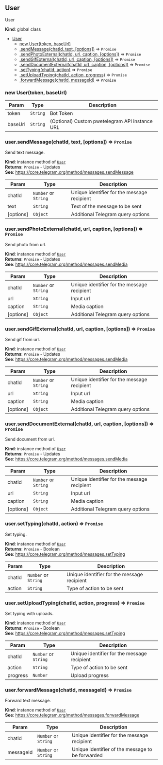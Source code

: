 <a name="User"></a>

## User
User

**Kind**: global class  

* [User](#User)
    * [new User(token, baseUrl)](#new_User_new)
    * [.sendMessage(chatId, text, [options])](#User+sendMessage) ⇒ <code>Promise</code>
    * [.sendPhotoExternal(chatId, url, caption, [options])](#User+sendPhotoExternal) ⇒ <code>Promise</code>
    * [.sendGifExternal(chatId, url, caption, [options])](#User+sendGifExternal) ⇒ <code>Promise</code>
    * [.sendDocumentExternal(chatId, url, caption, [options])](#User+sendDocumentExternal) ⇒ <code>Promise</code>
    * [.setTyping(chatId, action)](#User+setTyping) ⇒ <code>Promise</code>
    * [.setUploadTyping(chatId, action, progress)](#User+setUploadTyping) ⇒ <code>Promise</code>
    * [.forwardMessage(chatId, messageId)](#User+forwardMessage) ⇒ <code>Promise</code>

<a name="new_User_new"></a>

### new User(token, baseUrl)

| Param | Type | Description |
| --- | --- | --- |
| token | <code>String</code> | Bot Token |
| baseUrl | <code>String</code> | (Optional) Custom pwetelegram API instance URL |

<a name="User+sendMessage"></a>

### user.sendMessage(chatId, text, [options]) ⇒ <code>Promise</code>
Send text message.

**Kind**: instance method of <code>[User](#User)</code>  
**Returns**: <code>Promise</code> - Updates  
**See**: https://core.telegram.org/method/messages.sendMessage  

| Param | Type | Description |
| --- | --- | --- |
| chatId | <code>Number</code> or <code>String</code> | Unique identifier for the message recipient |
| text | <code>String</code> | Text of the message to be sent |
| [options] | <code>Object</code> | Additional Telegram query options |

<a name="User+sendPhotoExternal"></a>

### user.sendPhotoExternal(chatId, url, caption, [options]) ⇒ <code>Promise</code>
Send photo from url.

**Kind**: instance method of <code>[User](#User)</code>  
**Returns**: <code>Promise</code> - Updates  
**See**: https://core.telegram.org/method/messages.sendMedia  

| Param | Type | Description |
| --- | --- | --- |
| chatId | <code>Number</code> or <code>String</code> | Unique identifier for the message recipient |
| url | <code>String</code> | Input url |
| caption | <code>String</code> | Media caption |
| [options] | <code>Object</code> | Additional Telegram query options |

<a name="User+sendGifExternal"></a>

### user.sendGifExternal(chatId, url, caption, [options]) ⇒ <code>Promise</code>
Send gif from url.

**Kind**: instance method of <code>[User](#User)</code>  
**Returns**: <code>Promise</code> - Updates  
**See**: https://core.telegram.org/method/messages.sendMedia  

| Param | Type | Description |
| --- | --- | --- |
| chatId | <code>Number</code> or <code>String</code> | Unique identifier for the message recipient |
| url | <code>String</code> | Input url |
| caption | <code>String</code> | Media caption |
| [options] | <code>Object</code> | Additional Telegram query options |

<a name="User+sendDocumentExternal"></a>

### user.sendDocumentExternal(chatId, url, caption, [options]) ⇒ <code>Promise</code>
Send document from url.

**Kind**: instance method of <code>[User](#User)</code>  
**Returns**: <code>Promise</code> - Updates  
**See**: https://core.telegram.org/method/messages.sendMedia  

| Param | Type | Description |
| --- | --- | --- |
| chatId | <code>Number</code> or <code>String</code> | Unique identifier for the message recipient |
| url | <code>String</code> | Input url |
| caption | <code>String</code> | Media caption |
| [options] | <code>Object</code> | Additional Telegram query options |

<a name="User+setTyping"></a>

### user.setTyping(chatId, action) ⇒ <code>Promise</code>
Set typing.

**Kind**: instance method of <code>[User](#User)</code>  
**Returns**: <code>Promise</code> - Boolean  
**See**: https://core.telegram.org/method/messages.setTyping  

| Param | Type | Description |
| --- | --- | --- |
| chatId | <code>Number</code> or <code>String</code> | Unique identifier for the message recipient |
| action | <code>String</code> | Type of action to be sent |

<a name="User+setUploadTyping"></a>

### user.setUploadTyping(chatId, action, progress) ⇒ <code>Promise</code>
Set typing with uploads.

**Kind**: instance method of <code>[User](#User)</code>  
**Returns**: <code>Promise</code> - Boolean  
**See**: https://core.telegram.org/method/messages.setTyping  

| Param | Type | Description |
| --- | --- | --- |
| chatId | <code>Number</code> or <code>String</code> | Unique identifier for the message recipient |
| action | <code>String</code> | Type of action to be sent |
| progress | <code>Number</code> | Upload progress |

<a name="User+forwardMessage"></a>

### user.forwardMessage(chatId, messageId) ⇒ <code>Promise</code>
Forward text message.

**Kind**: instance method of <code>[User](#User)</code>  
**See**: https://core.telegram.org/method/messages.forwardMessage  

| Param | Type | Description |
| --- | --- | --- |
| chatId | <code>Number</code> or <code>String</code> | Unique identifier for the message recipient |
| messageId | <code>Number</code> or <code>String</code> | Unique identifier of the message to be forwarded |

